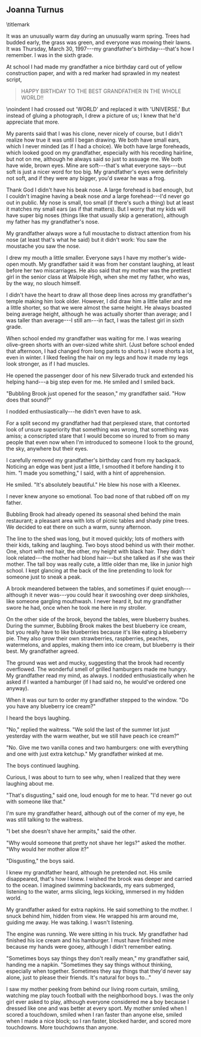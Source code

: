 ## Joanna Turnus
\titlemark

It was an unusually warm day during an unusually warm spring. Trees had
budded early, the grass was green, and everyone was mowing their lawns.
It was Thursday, March 30, 1997---my grandfather's birthday---that's how
I remember. I was in the sixth grade.

At school I had made my grandfather a nice birthday card out of yellow
construction paper, and with a red marker had sprawled in my neatest
script,

> HAPPY BIRTHDAY TO THE BEST GRANDFATHER IN THE WHOLE WORLD!!

\noindent
I had crossed out 'WORLD' and replaced it with 'UNIVERSE.' But instead
of gluing a photograph, I drew a picture of us; I knew that he'd
appreciate that more.

My parents said that I was his clone, never nicely of course, but I
didn't realize how true it was until I began drawing. We both have small
ears, which I never minded (as if I had a choice). We both have large
foreheads, which looked good on my grandfather, especially with his
receding hairline, but not on me, although he always said so just to
assuage me. We both have wide, brown eyes. Mine are soft---that's what
everyone says---but soft is just a nicer word for too big. My
grandfather's eyes were definitely not soft, and if they were any
bigger, you'd swear he was a frog.

Thank God I didn't have his beak nose. A large forehead is bad enough,
but I couldn't imagine having a beak nose *and* a large forehead---I'd
never go out in public. My nose is small, too small (if there's such a
thing) but at least it matches my small ears (as if that matters). But I
worry that my kids will have super big noses (things like that usually
skip a generation), although my father has my grandfather's nose.

My grandfather always wore a full moustache to distract attention from
his nose (at least that's what he said) but it didn't work: You saw the
moustache you saw the nose.

I drew my mouth a little smaller. Everyone says I have my mother's
wide-open mouth. My grandfather said it was from her constant laughing,
at least before her two miscarriages. He also said that my mother was
the prettiest girl in the senior class at Walpole High, when she met my
father, who was, by the way, no slouch himself.

I didn't have the heart to draw all those deep lines across my
grandfather's temple making him look older. However, I did draw him a
little taller and me a little shorter, so that we were almost the same
height. He always boasted being average height, although he was actually
shorter than average; and I was taller than average---I still am---in
fact, I was the tallest girl in sixth grade.

When school ended my grandfather was waiting for me. I was wearing
olive-green shorts with an over-sized white shirt. (Just before school
ended that afternoon, I had changed from long pants to shorts.) I wore
shorts a lot, even in winter. I liked feeling the hair on my legs and
how it made my legs look stronger, as if I had muscles.

He opened the passenger door of his new Silverado truck and extended his
helping hand---a big step even for me. He smiled and I smiled back.

"Bubbling Brook just opened for the season," my grandfather said. "How
does that sound?"

I nodded enthusiastically---he didn't even have to ask.

For a split second my grandfather had that perplexed stare, that
contorted look of unsure superiority that something was wrong, that
something was amiss; a conscripted stare that I would become so inured
to from so many people that even now when I'm introduced to someone I
look to the ground, the sky, anywhere but their eyes.

I carefully removed my grandfather's birthday card from my backpack.
Noticing an edge was bent just a little, I smoothed it before handing it
to him. "I made you something," I said, with a hint of apprehension.

He smiled. "It's absolutely beautiful." He blew his nose with a Kleenex.

I never knew anyone so emotional. Too bad none of that rubbed off on my
father.

Bubbling Brook had already opened its seasonal shed behind the main
restaurant; a pleasant area with lots of picnic tables and shady pine
trees. We decided to eat there on such a warm, sunny afternoon.

The line to the shed was long, but it moved quickly; lots of mothers
with their kids, talking and laughing. Two boys stood behind us with
their mother. One, short with red hair, the other, my height with black
hair. They didn't look related---the mother had blond hair---but she
talked as if she was their mother. The tall boy was really cute, a
little older than me, like in junior high school. I kept glancing at the
back of the line pretending to look for someone just to sneak a peak.

A brook meandered between the tables, and sometimes if quiet
enough---although it never was---you could hear it swooshing over deep
sinkholes, like someone gargling mouthwash. I never heard it, but my
grandfather swore he had, once when he took me here in my stroller.

On the other side of the brook, beyond the tables, were blueberry
bushes. During the summer, Bubbling Brook makes the best blueberry ice
cream, but you really have to like blueberries because it's like eating
a blueberry pie. They also grow their own strawberries, raspberries,
peaches, watermelons, and apples, making them into ice cream, but
blueberry is their best. My grandfather agreed.

The ground was wet and mucky, suggesting that the brook had recently
overflowed. The wonderful smell of grilled hamburgers made me hungry. My
grandfather read my mind, as always. I nodded enthusiastically when he
asked if I wanted a hamburger (if I had said no, he would've ordered one
anyway).

When it was our turn to order my grandfather stepped to the window. "Do
you have any blueberry ice cream?"

I heard the boys laughing.

"No," replied the waitress. "We sold the last of the summer lot just
yesterday with the warm weather, but we still have peach ice cream?"

"No. Give me two vanilla cones and two hamburgers: one with everything
and one with just extra ketchup." My grandfather winked at me.

The boys continued laughing.

Curious, I was about to turn to see why, when I realized that they were
laughing about me.

"That's disgusting," said one, loud enough for me to hear. "I'd never go
out with someone like that."

I'm sure my grandfather heard, although out of the corner of my eye, he
was still talking to the waitress.

"I bet she doesn't shave her armpits," said the other.

"Why would someone that pretty not shave her legs?" asked the mother.
"Why would her mother allow it?"

"Disgusting," the boys said.  

I knew my grandfather heard, although he pretended not. His smile
disappeared, that's
how I knew. I wished the brook was deeper and carried to the ocean. I
imagined swimming backwards, my ears submerged, listening to the water,
arms slicing, legs kicking, immersed in my hidden world.

My grandfather asked for extra napkins. He said something to the mother.
I snuck behind him, hidden from view. He wrapped his arm around me,
guiding me away. He was talking. I wasn't listening.

The engine was running. We were sitting in his truck. My grandfather had
finished his ice cream and his hamburger. I must have finished mine
because my hands were gooey, although I didn't remember eating.  

"Sometimes boys say things they don't really mean," my grandfather said,
handing me a napkin. "Sometimes they say things without thinking,
especially when together. Sometimes they say things that they'd never
say alone, just to please their friends. It's natural for boys to..."

I saw my mother peeking from behind our living room curtain, smiling,
watching me play touch football with the neighborhood boys. I was the
only girl ever asked to play, although everyone considered me a boy
because I dressed like one and was better at every sport. My mother
smiled when I scored a touchdown, smiled when I ran faster than anyone
else, smiled when I made a nice block; so I ran faster, blocked harder,
and scored more touchdowns. More touchdowns than anyone.


